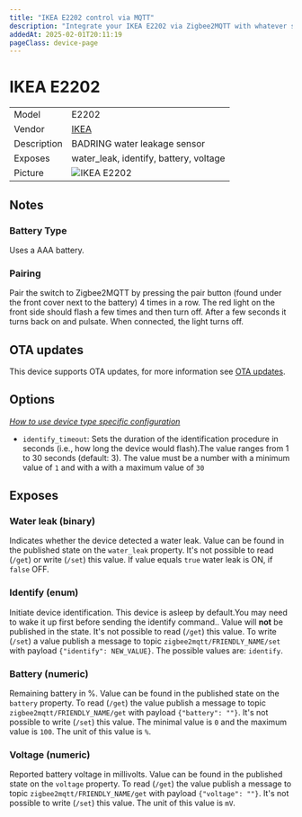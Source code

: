 ```yaml
---
title: "IKEA E2202 control via MQTT"
description: "Integrate your IKEA E2202 via Zigbee2MQTT with whatever smart home infrastructure you are using without the vendor's bridge or gateway."
addedAt: 2025-02-01T20:11:19
pageClass: device-page
---
```


<!-- !!!! -->
<!-- ATTENTION: This file is auto-generated through docgen! -->
<!-- You can only edit the "Notes"-Section between the two comment lines "Notes BEGIN" and "Notes END". -->
<!-- Do not use h1 or h2 heading within "## Notes"-Section. -->
<!-- !!!! -->

# IKEA E2202

|     |     |
|-----|-----|
| Model | E2202  |
| Vendor  | [IKEA](/supported-devices/#v=IKEA)  |
| Description | BADRING water leakage sensor |
| Exposes | water_leak, identify, battery, voltage |
| Picture | ![IKEA E2202](https://www.zigbee2mqtt.io/images/devices/E2202.png) |


<!-- Notes BEGIN: You can edit here. Add "## Notes" headline if not already present. -->
## Notes

### Battery Type
Uses a AAA battery.

### Pairing
Pair the switch to Zigbee2MQTT by pressing the pair button (found under the front cover next to the battery)
4 times in a row. The red light on the front side should flash a few times and then turn off. 
After a few seconds it turns back on and pulsate.
When connected, the light turns off.
<!-- Notes END: Do not edit below this line -->


## OTA updates
This device supports OTA updates, for more information see [OTA updates](../guide/usage/ota_updates.md).


## Options
*[How to use device type specific configuration](../guide/configuration/devices-groups.md#specific-device-options)*

* `identify_timeout`: Sets the duration of the identification procedure in seconds (i.e., how long the device would flash).The value ranges from 1 to 30 seconds (default: 3). The value must be a number with a minimum value of `1` and with a with a maximum value of `30`


## Exposes

### Water leak (binary)
Indicates whether the device detected a water leak.
Value can be found in the published state on the `water_leak` property.
It's not possible to read (`/get`) or write (`/set`) this value.
If value equals `true` water leak is ON, if `false` OFF.

### Identify (enum)
Initiate device identification. This device is asleep by default.You may need to wake it up first before sending the identify command..
Value will **not** be published in the state.
It's not possible to read (`/get`) this value.
To write (`/set`) a value publish a message to topic `zigbee2mqtt/FRIENDLY_NAME/set` with payload `{"identify": NEW_VALUE}`.
The possible values are: `identify`.

### Battery (numeric)
Remaining battery in %.
Value can be found in the published state on the `battery` property.
To read (`/get`) the value publish a message to topic `zigbee2mqtt/FRIENDLY_NAME/get` with payload `{"battery": ""}`.
It's not possible to write (`/set`) this value.
The minimal value is `0` and the maximum value is `100`.
The unit of this value is `%`.

### Voltage (numeric)
Reported battery voltage in millivolts.
Value can be found in the published state on the `voltage` property.
To read (`/get`) the value publish a message to topic `zigbee2mqtt/FRIENDLY_NAME/get` with payload `{"voltage": ""}`.
It's not possible to write (`/set`) this value.
The unit of this value is `mV`.

